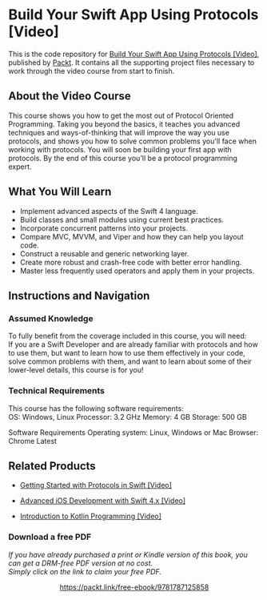 # Build Your Swift App Using Protocols [Video]
This is the code repository for [Build Your Swift App Using Protocols [Video]](https://www.packtpub.com/application-development/build-your-swift-app-using-protocols-video?utm_source=github&utm_medium=repository&utm_campaign=9781787125858), published by [Packt](https://www.packtpub.com/?utm_source=github). It contains all the supporting project files necessary to work through the video course from start to finish.
## About the Video Course
This course shows you how to get the most out of Protocol Oriented Programming. Taking you beyond the basics, it teaches you advanced techniques and ways-of-thinking that will improve the way you use protocols, and shows you how to solve common problems you'll face when working with protocols. You will soon be building your first app with protocols. By the end of this course you'll be a protocol programming expert.


<H2>What You Will Learn</H2>
<DIV class=book-info-will-learn-text>
<UL>
<LI>Implement advanced aspects of the Swift 4 language. 
<LI>Build classes and small modules using current best practices. 
<LI>Incorporate concurrent patterns into your projects. 
<LI>Compare MVC, MVVM, and Viper and how they can help you layout code. 
<LI>Construct a reusable and generic networking layer. 
<LI>Create more robust and crash-free code with better error handling. 
<LI>Master less frequently used operators and apply them in your projects. </LI></UL></DIV>

## Instructions and Navigation
### Assumed Knowledge
To fully benefit from the coverage included in this course, you will need:<br/>
If you are a Swift Developer and are already familiar with protocols and how to use them, but want to learn how to use them effectively in your code, solve common problems with them, and want to learn about some of their lower-level details, this course is for you!		
### Technical Requirements
This course has the following software requirements:<br/>
OS: Windows, Linux
Processor: 3.2 GHz
Memory: 4 GB
Storage: 500 GB

Software Requirements
Operating system: Linux, Windows or Mac
Browser: Chrome Latest 


## Related Products
* [Getting Started with Protocols in Swift [Video]](https://www.packtpub.com/application-development/getting-started-protocols-swift-video?utm_source=github&utm_medium=repository&utm_campaign=9781788396967)

* [Advanced iOS Development with Swift 4.x [Video]](https://www.packtpub.com/web-development/advanced-ios-development-swift-4x-video?utm_source=github&utm_medium=repository&utm_campaign=9781788475556)

* [Introduction to Kotlin Programming [Video]](https://www.packtpub.com/application-development/introduction-kotlin-programming-video?utm_source=github&utm_medium=repository&utm_campaign=9781789804515)

### Download a free PDF

 <i>If you have already purchased a print or Kindle version of this book, you can get a DRM-free PDF version at no cost.<br>Simply click on the link to claim your free PDF.</i>
<p align="center"> <a href="https://packt.link/free-ebook/9781787125858">https://packt.link/free-ebook/9781787125858 </a> </p>